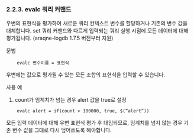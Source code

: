 ### 2.2.3. evalc 쿼리 커맨드

우변의 표현식을 평가하여 새로운 쿼리 컨텍스트 변수를 할당하거나 기존의 변수 값을 대체합니다. set 쿼리 커맨드와 다르게 입력되는 쿼리 실행 시점에 모든 데이터에 대해 평가됩니다. (araqne-logdb 1.7.5 버전부터 지원)

문법

~~~~
	evalc 변수이름 = 표현식
~~~~

우변에는 값으로 평가될 수 있는 모든 조합의 표현식을 입력할 수 있습니다.

사용 예

1) count가 임계치가 넘는 경우 alert 값을 true로 설정

~~~
	evalc alert = if(count > 100000, true, $(“alert”))
~~~

모든 입력 데이터에 대해 우변 표현식 평가 후 대입되므로, 임계치를 넘지 않는 경우 기존 변수 값을 그대로 다시 덮어쓰도록 해야합니다.
